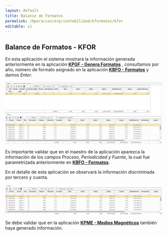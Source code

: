 ```yaml
---
layout: default
title: Balance de Formatos
permalink: /Operacion/erp/contabilidad/kformatos/kfor
editable: si
---
```


## Balance de Formatos - KFOR

En esta aplicación el sistema mostrará la información generada anteriormente en la aplicación [**KPGF - Genera Formatos**](https://github.com/OasisCom/Docs/blob/master/Operacion/erp/contabilidad/kproceso/kpgf.md) , consultamos por año, número de formato asignado en la aplicación [**KBFO - Formatos**](https://github.com/OasisCom/Docs/blob/master/Operacion/erp/contabilidad/kbasica/kbfo.md) y damos _Enter_.  


![](KFOR1.png)

Es importante validar que en el maestro de la aplicación aparezca la información de los campos _Proceso, Periodicidad y Fuente_, la cual fue parametrizada anteriormente en  [**KBFO - Formatos**](https://github.com/OasisCom/Docs/blob/master/Operacion/erp/contabilidad/kbasica/kbfo.md).

En el detalle de esta aplicación se observará la información discriminada por tercero y cuenta.  

![](KFOR2.png)


Se debe validar que en la aplicación [**KPME - Medios Magnéticos**](https://github.com/OasisCom/Docs/blob/master/Operacion/erp/contabilidad/kmedios/kpme.md) también haya generado información.





